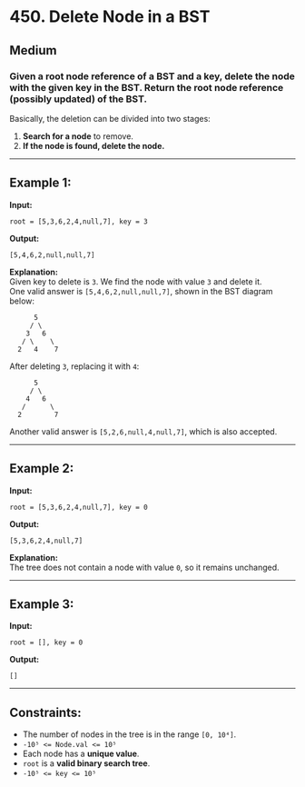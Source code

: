 
# 450. Delete Node in a BST

## Medium

### Given a root node reference of a BST and a key, delete the node with the given key in the BST. Return the root node reference (possibly updated) of the BST.

Basically, the deletion can be divided into two stages:
1. **Search for a node** to remove.
2. **If the node is found, delete the node.**

---

## Example 1:

**Input:**
```
root = [5,3,6,2,4,null,7], key = 3
```
**Output:**
```
[5,4,6,2,null,null,7]
```
**Explanation:**  
Given key to delete is `3`. We find the node with value `3` and delete it.  
One valid answer is `[5,4,6,2,null,null,7]`, shown in the BST diagram below:

```
      5
     / \
    3   6
   / \    \
  2   4    7
```
After deleting `3`, replacing it with `4`:
```
      5
     / \
    4   6
   /      \
  2        7
```

Another valid answer is `[5,2,6,null,4,null,7]`, which is also accepted.

---

## Example 2:

**Input:**
```
root = [5,3,6,2,4,null,7], key = 0
```
**Output:**
```
[5,3,6,2,4,null,7]
```
**Explanation:**  
The tree does not contain a node with value `0`, so it remains unchanged.

---

## Example 3:

**Input:**
```
root = [], key = 0
```
**Output:**
```
[]
```

---

## Constraints:
- The number of nodes in the tree is in the range `[0, 10⁴]`.
- `-10⁵ <= Node.val <= 10⁵`
- Each node has a **unique value**.
- `root` is a **valid binary search tree**.
- `-10⁵ <= key <= 10⁵`